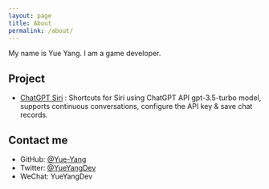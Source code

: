 ```yaml
---
layout: page
title: About
permalink: /about/
---
```


My name is Yue Yang. I am a game developer. 

## Project

 - [ChatGPT Siri](https://github.com/Yue-Yang/ChatGPT-Siri) : Shortcuts for Siri using ChatGPT API gpt-3.5-turbo model, supports continuous conversations, configure the API key & save chat records. 

## Contact me

- GitHub: [@Yue-Yang](https://github.com/Yue-Yang)
- Twitter: [@YueYangDev]([https://](https://twitter.com/YueYangDev)) 
- WeChat: YueYangDev